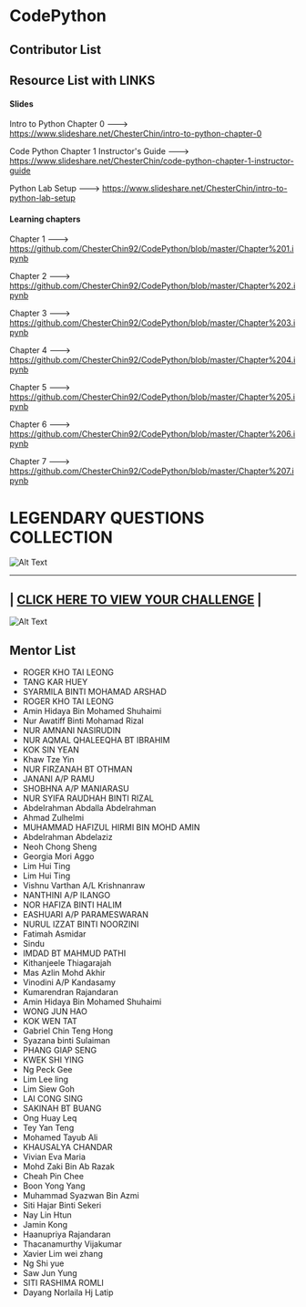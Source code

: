 # CodePython



## Contributor List


## Resource List with LINKS

#### Slides
Intro to Python Chapter 0 ---> https://www.slideshare.net/ChesterChin/intro-to-python-chapter-0

Code Python Chapter 1 Instructor's Guide ---> https://www.slideshare.net/ChesterChin/code-python-chapter-1-instructor-guide

Python Lab Setup ---> https://www.slideshare.net/ChesterChin/intro-to-python-lab-setup


#### Learning chapters
Chapter 1 ---> https://github.com/ChesterChin92/CodePython/blob/master/Chapter%201.ipynb

Chapter 2 ---> https://github.com/ChesterChin92/CodePython/blob/master/Chapter%202.ipynb

Chapter 3 ---> https://github.com/ChesterChin92/CodePython/blob/master/Chapter%203.ipynb

Chapter 4 ---> https://github.com/ChesterChin92/CodePython/blob/master/Chapter%204.ipynb

Chapter 5 ---> https://github.com/ChesterChin92/CodePython/blob/master/Chapter%205.ipynb

Chapter 6 ---> https://github.com/ChesterChin92/CodePython/blob/master/Chapter%206.ipynb

Chapter 7 ---> https://github.com/ChesterChin92/CodePython/blob/master/Chapter%207.ipynb


# LEGENDARY QUESTIONS COLLECTION

![Alt Text](https://68.media.tumblr.com/909741db3ec7f39a3bf72cf58e28a463/tumblr_oq8et9qmaf1rpduwho1_500.gif)

 -----------------------------------------------------------------------------------------------------------------------------------------
| [CLICK HERE TO VIEW YOUR CHALLENGE](https://github.com/ChesterChin92/CodePython/blob/master/Legendary%20Question%20Collection.ipynb) |
 ------------------------------------------------------------------------------------------------------------------------------------------------

![Alt Text](https://media.giphy.com/media/awpqNsKuFtXI4/giphy.gif)


## Mentor List

* ROGER KHO TAI LEONG 
* TANG KAR HUEY
* SYARMILA BINTI MOHAMAD ARSHAD
* ROGER KHO TAI LEONG
* Amin Hidaya Bin Mohamed Shuhaimi
* Nur Awatiff Binti Mohamad Rizal
* NUR AMNANI NASIRUDIN
* NUR AQMAL QHALEEQHA BT IBRAHIM
* KOK SIN YEAN
* Khaw Tze Yin
* NUR FIRZANAH BT OTHMAN
* JANANI A/P RAMU
* SHOBHNA A/P MANIARASU
* NUR SYIFA RAUDHAH BINTI RIZAL
* Abdelrahman Abdalla Abdelrahman
* Ahmad Zulhelmi
* MUHAMMAD HAFIZUL HIRMI BIN MOHD AMIN
* Abdelrahman Abdelaziz
* Neoh Chong Sheng
* Georgia Mori Aggo
* Lim Hui Ting
* Lim Hui Ting
* Vishnu Varthan A/L Krishnanraw
* NANTHINI A/P ILANGO
* NOR HAFIZA BINTI HALIM
* EASHUARI A/P PARAMESWARAN 
* NURUL IZZAT BINTI NOORZINI 
* Fatimah Asmidar
* Sindu
* IMDAD BT MAHMUD PATHI
* Kithanjeele Thiagarajah
* Mas Azlin Mohd Akhir
* Vinodini A/P Kandasamy
* Kumarendran Rajandaran
* Amin Hidaya Bin Mohamed Shuhaimi  
* WONG JUN HAO
* KOK WEN TAT
* Gabriel Chin Teng Hong 
* Syazana binti Sulaiman
* PHANG GIAP SENG
* KWEK SHI YING
* Ng Peck Gee
* Lim Lee ling 
* Lim Siew Goh
* LAI CONG SING
* SAKINAH BT BUANG
* Ong Huay Leq
* Tey Yan Teng
* Mohamed Tayub Ali
* KHAUSALYA CHANDAR 
* Vivian Eva Maria
* Mohd Zaki Bin Ab Razak
* Cheah Pin Chee
* Boon Yong Yang
* Muhammad Syazwan Bin Azmi
* Siti Hajar Binti Sekeri
* Nay Lin Htun
* Jamin Kong
* Haanupriya Rajandaran
* Thacanamurthy Vijakumar
* Xavier Lim wei zhang
* Ng Shi yue
* Saw Jun Yung
* SITI RASHIMA ROMLI
* Dayang Norlaila Hj Latip
